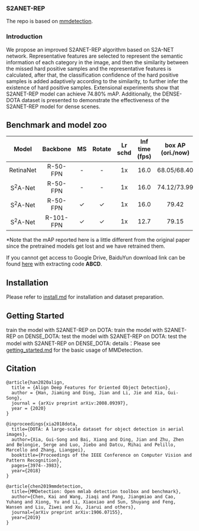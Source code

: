 ### S2ANET-REP

 

The repo is based on [mmdetection](https://github.com/open-mmlab/mmdetection).

### Introduction
We propose an improved S2ANET-REP algorithm based on S2A-NET network. Representative features are selected to represent the semantic information of each category in the image, and then the similarity between the missed hard positive samples and the representative features is calculated, after that, the classification confidence of the hard
positive samples is added adaptively according to the similarity, to further infer the existence of hard positive samples. Extensional experiments show that S2ANET-REP model can achieve 74.80% mAP. Additionally, the DENSE-DOTA dataset is presented to demonstrate the effectiveness of the S2ANET-REP model for dense scenes.


## Benchmark and model zoo
|Model          |    Backbone     |    MS  |  Rotate | Lr schd  | Inf time (fps) | box AP (ori./now) | Download|
|:-------------:| :-------------: | :-----:| :-----: | :-----:  | :------------: | :----: | :---------------------------------------------------------------------------------------: |
|RetinaNet      |    R-50-FPN     |   -     |   -    |   1x     |      16.0      |  68.05/68.40 |        [model](https://drive.google.com/file/d/1ZUc8VUDOkTnVA1FFNuINm2U39h0anLPm/view?usp=sharing)        |
|S<sup>2</sup>A-Net         |    R-50-FPN     |   -     |   -    |   1x     |      16.0      |  74.12/73.99|    [model](https://drive.google.com/file/d/19gwDSzCx0uToqI9LyeAg_yXNLgK3sbl_/view?usp=sharing)    |
|S<sup>2</sup>A-Net         |    R-50-FPN     |   ✓     |  ✓     |   1x     |      16.0      |  79.42 |    [model](https://drive.google.com/file/d/1W-JPfoBPHdOxY6KqsD0ZhhLjqNBS7UUN/view?usp=sharing)    |
|S<sup>2</sup>A-Net         |    R-101-FPN    |   ✓     |  ✓     |   1x     |      12.7      |  79.15 |    [model](https://drive.google.com/file/d/1Jkbx-WvKhokEOlWR7WLKxTpH4hDTp-Tb/view?usp=sharing)            |

*Note that the mAP reported here is a little different from the original paper since the pretrained models get lost and we have retrained them.

If you cannot get access to Google Drive, BaiduYun download link can be found [here](https://pan.baidu.com/s/1vsRDUD09RMC1hr9yU7Gviw) with extracting code **ABCD**.

## Installation

Please refer to [install.md](docs/INSTALL.md) for installation and dataset preparation.


## Getting Started
train the model with S2ANET-REP on DOTA:
train the model with S2ANET-REP on DENSE_DOTA:
test the model with S2ANET-REP on DOTA:
test the model with S2ANET-REP on DENSE_DOTA:
details：Please see [getting_started.md](docs/GETTING_STARTED.md) for the basic usage of MMDetection.



## Citation

```
@article{han2020align,
  title = {Align Deep Features for Oriented Object Detection},
  author = {Han, Jiaming and Ding, Jian and Li, Jie and Xia, Gui-Song},
  journal = {arXiv preprint arXiv:2008.09397},
  year = {2020}
}

@inproceedings{xia2018dota,
  title={DOTA: A large-scale dataset for object detection in aerial images},
  author={Xia, Gui-Song and Bai, Xiang and Ding, Jian and Zhu, Zhen and Belongie, Serge and Luo, Jiebo and Datcu, Mihai and Pelillo, Marcello and Zhang, Liangpei},
  booktitle={Proceedings of the IEEE Conference on Computer Vision and Pattern Recognition},
  pages={3974--3983},
  year={2018}
}

@article{chen2019mmdetection,
  title={MMDetection: Open mmlab detection toolbox and benchmark},
  author={Chen, Kai and Wang, Jiaqi and Pang, Jiangmiao and Cao, Yuhang and Xiong, Yu and Li, Xiaoxiao and Sun, Shuyang and Feng, Wansen and Liu, Ziwei and Xu, Jiarui and others},
  journal={arXiv preprint arXiv:1906.07155},
  year={2019}
}
```
